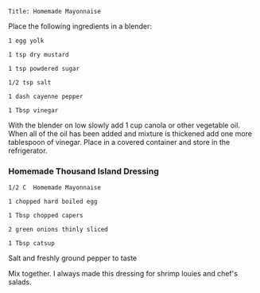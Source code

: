 ~~~ recipe-info
Title: Homemade Mayonnaise
~~~

Place the following ingredients in a blender:

~~~ recipe-ingredients
1 egg yolk

1 tsp dry mustard

1 tsp powdered sugar

1/2 tsp salt

1 dash cayenne pepper

1 Tbsp vinegar
~~~

With the blender on low slowly add 1 cup canola or other vegetable oil. When all of the oil has been
added and mixture is thickened add one more tablespoon of vinegar. Place in a covered container and
store in the refrigerator.


### Homemade Thousand Island Dressing

~~~ recipe-ingredients
1/2 C  Homemade Mayonnaise

1 chopped hard boiled egg

1 Tbsp chopped capers

2 green onions thinly sliced

1 Tbsp catsup
~~~

Salt and freshly ground pepper to taste

Mix together. I always made this dressing for shrimp louies and chef's salads.
